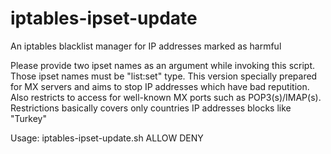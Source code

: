 # iptables-ipset-update
An iptables blacklist manager for IP addresses marked as harmful

Please provide two ipset names as an argument while invoking this script. Those ipset names must be "list:set" type. This version specially prepared for MX servers and aims to stop IP addresses which have bad reputition. Also restricts to access for well-known MX ports such as POP3(s)/IMAP(s). Restrictions basically covers only countries IP addresses blocks like "Turkey"

Usage: iptables-ipset-update.sh  ALLOW  DENY
